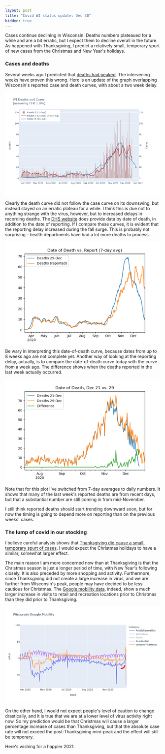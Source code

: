 ```yaml
---
layout: post
title: "Covid WI status update: Dec 30"
hidden: true
---
```


Cases continue declining in Wisconsin. Deaths numbers plateaued for a while and are a bit erratic, but I expect them to decline overall in the future. As happened with Thanksgiving, I predict a relatively small, temporary spurt of new cases from the Christmas and New Year's holidays.

### Cases and deaths
Several weeks ago I predicted that [deaths had peaked](2020-12-07-status-update.md). The intervening weeks have proven this wrong. Here is an update of the graph overlapping Wisconsin's reported case and death curves, with about a two week delay.

![Cases and deaths](../assets/Cases-Deaths-WI_2020-12-29.png)

Clearly the death curve did not follow the case curve on its downswing, but instead stayed on an erratic plateau for a while. I think this is due not to anything strange with the virus, however, but to increased delays in recording deaths. The [DHS website](https://www.dhs.wisconsin.gov/covid-19/county.htm) does provide data by date of death, in addition to the date of reporting. If I compare these curves, it is evident that the reporting delay increased during the fall surge. This is probably not surprising - health departments have had a lot more deaths to process.

![Deaths reporting delay](../assets/Deaths-Delay_2020-12-29.png)

Be wary in interpreting this date-of-death curve, because dates from up to 8 weeks ago are not complete yet. Another way of looking at the reporting delay, actually, is to compare the date-of-death curve today with the curve from a week ago. The difference shows when the deaths reported in the last week actually occurred.

![Deaths difference](../assets/Deaths-Difference_2020-12-29.png)

Note that for this plot I've switched from 7-day averages to daily numbers. It shows that many of the last week's reported deaths are from recent days, but that a substantial number are still coming in from mid-November.

I still think reported deaths should start trending downward soon, but for now the timing is going to depend more on reporting than on the previous weeks' cases.

### The lump of covid in our stocking
I believe careful analysis shows that [Thanksgiving did cause a small, temporary spurt of cases](2020-12-21-thanksgiving.md). I would expect the Christmas holidays to have a similar, somewhat larger effect.

The main reason I am more concerned now than at Thanksgiving is that the Christmas season is just a longer period of time, with New Year's following closely. It is also preceded by more shopping and activity. Furthermore, since Thanksgiving did not create a large increase in virus, and we are further from Wisconsin's peak, people may have decided to be less cautious for Christmas. The [Google mobility data](2020-11-15-mobility.md), indeed, show a much larger increase in visits to retail and recreation locations prior to Christmas than they did prior to Thanksgiving.

![Christmas mobility](../assets/Mobility-Google-Christmas.jpg)

On the other hand, I would not expect people's level of caution to change drastically, and it is true that we are at a lower level of virus activity right now. So my prediction would be that Christmas will cause a larger percentage increase of cases than Thanksgiving, but that the absolute case rate will not exceed the post-Thanksgiving mini-peak and the effect will still be temporary.

Here's wishing for a happier 2021.
